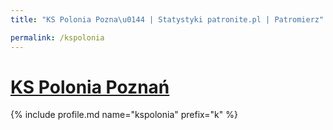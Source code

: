 ```yaml
---
title: "KS Polonia Pozna\u0144 | Statystyki patronite.pl | Patromierz"

permalink: /kspolonia
---
```


# [KS Polonia Poznań](https://patronite.pl/kspolonia)

{% include profile.md name="kspolonia" prefix="k" %}
